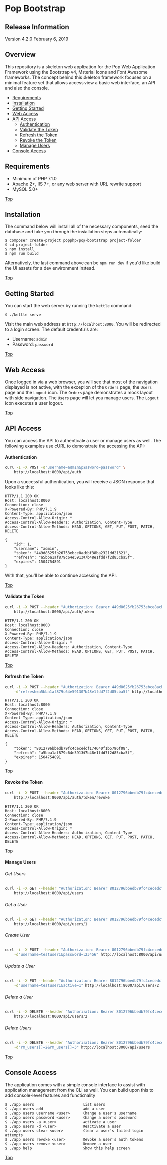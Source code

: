 # Pop Bootstrap

Release Information
-------------------
Version 4.2.0
February 6, 2019

Overview
--------

This repository is a skeleton web application for the Pop Web Application
Framework using the Bootstrap v4, Material Icons and Font Awesome frameworks.
The concept behind this skeleton framework focuses on a minimal feature set
that allows access view a basic web interface, an API and also the console.

* [Requirements](#requirements)
* [Installation](#installation)
* [Getting Started](#getting-started)
* [Web Access](#web-access)
* [API Access](#api-access)
    + [Authentication](#authentication)
    + [Validate the Token](#validate-the-token) 
    + [Refresh the Token](#refresh-the-token) 
    + [Revoke the Token](#revoke-the-token)
    + [Manage Users](#manage-users)
* [Console Access](#console-access)


## Requirements

* Minimum of PHP 7.1.0
* Apache 2+, IIS 7+, or any web server with URL rewrite support
* MySQL 5.0+

[Top](#pop-bootstrap)

## Installation

The command below will install all of the necessary components,
seed the database and take you through the installation steps
automatically:

```console
$ composer create-project popphp/pop-bootstrap project-folder
$ cd project-folder
$ npm install
$ npm run build
```

Alternatively, the last command above can be ``npm run dev`` if you'd
like build the UI assets for a dev environment instead.

[Top](#pop-bootstrap)

## Getting Started

You can start the web server by running the `kettle` command:

```console
$ ./kettle serve
```

Visit the main web address at `http://localhost:8000`. You will
be redirected to a login screen. The default credentials are:

* Username: `admin`
* Password: `password`

[Top](#pop-bootstrap)

## Web Access 

Once logged in via a web browser, you will see that most of the navigation
displayed is not active, with the exception of the `Orders` page, the `Users`
page and the `Logout` icon. The `Orders` page demonstrates a mock layout with
side navigation. The `Users` page will let you manage users. The `Logout`
icon executes a user logout. 

[Top](#pop-bootstrap)

## API Access

You can access the API to authenticate a user or manage users as well. The
following examples use cURL to demonstrate the accessing the API:

#### Authentication

```bash
curl -i -X POST -d"username=admin&password=password" \
    http://localhost:8000/api/auth
```
Upon a successful authentication, you will receive a JSON response that looks
like this:

```text
HTTP/1.1 200 OK
Host: localhost:8000
Connection: close
X-Powered-By: PHP/7.1.9
Content-Type: application/json
Access-Control-Allow-Origin: *
Access-Control-Allow-Headers: Authorization, Content-Type
Access-Control-Allow-Methods: HEAD, OPTIONS, GET, PUT, POST, PATCH, DELETE

{
    "id": 1,
    "username": "admin",
    "token": "449d8625fb26753ebce8acbbf38ba2321dd21621",
    "refresh": "a5bba1af879c64e591307b48e1fdd7f2d85cba5f",
    "expires": 1504754891
}

```
With that, you'll be able to continue accessing the API.

[Top](#pop-bootstrap)

#### Validate the Token

```bash
curl -i -X POST --header "Authorization: Bearer 449d8625fb26753ebce8acbbf38ba2321dd21621" \
    http://localhost:8000/api/auth/token
```

```text
HTTP/1.1 200 OK
Host: localhost:8000
Connection: close
X-Powered-By: PHP/7.1.9
Content-Type: application/json
Access-Control-Allow-Origin: *
Access-Control-Allow-Headers: Authorization, Content-Type
Access-Control-Allow-Methods: HEAD, OPTIONS, GET, PUT, POST, PATCH, DELETE

```

[Top](#pop-bootstrap)

#### Refresh the Token

```bash
curl -i -X POST --header "Authorization: Bearer 449d8625fb26753ebce8acbbf38ba2321dd21621" \
    -d"refresh=a5bba1af879c64e591307b48e1fdd7f2d85cba5f" http://localhost:8000/api/auth/token/refresh
```

```text
HTTP/1.1 200 OK
Host: localhost:8000
Connection: close
X-Powered-By: PHP/7.1.9
Content-Type: application/json
Access-Control-Allow-Origin: *
Access-Control-Allow-Headers: Authorization, Content-Type
Access-Control-Allow-Methods: HEAD, OPTIONS, GET, PUT, POST, PATCH, DELETE

{
    "token": "8012796bbedb79fc4cecedcf174640f1b5796f08",
    "refresh": "a5bba1af879c64e591307b48e1fdd7f2d85cba5f",
    "expires": 1504754891
}

```

[Top](#pop-bootstrap)

#### Revoke the Token

```bash
curl -i -X POST --header "Authorization: Bearer 8012796bbedb79fc4cecedcf174640f1b5796f08" \
    http://localhost:8000/api/auth/token/revoke
```

```text
HTTP/1.1 200 OK
Host: localhost:8000
Connection: close
X-Powered-By: PHP/7.1.9
Content-Type: application/json
Access-Control-Allow-Origin: *
Access-Control-Allow-Headers: Authorization, Content-Type
Access-Control-Allow-Methods: HEAD, OPTIONS, GET, PUT, POST, PATCH, DELETE

```

[Top](#pop-bootstrap)

#### Manage Users

###### Get Users

```bash
curl -i -X GET --header "Authorization: Bearer 8012796bbedb79fc4cecedcf174640f1b5796f08" \
    http://localhost:8000/api/users
```

###### Get a User

```bash
curl -i -X GET --header "Authorization: Bearer 8012796bbedb79fc4cecedcf174640f1b5796f08" \
    http://localhost:8000/api/users/1
```

###### Create User

```bash
curl -i -X POST --header "Authorization: Bearer 8012796bbedb79fc4cecedcf174640f1b5796f08" \
    -d"username=testuser1&password=123456" http://localhost:8000/api/users
```

###### Update a User

```bash
curl -i -X PUT --header "Authorization: Bearer 8012796bbedb79fc4cecedcf174640f1b5796f08" \
    -d"username=testuser1&active=1" http://localhost:8000/api/users/2
```

###### Delete a User

```bash
curl -i -X DELETE --header "Authorization: Bearer 8012796bbedb79fc4cecedcf174640f1b5796f08" \
    http://localhost:8000/api/users/2
```

###### Delete Users

```bash
curl -i -X DELETE --header "Authorization: Bearer 8012796bbedb79fc4cecedcf174640f1b5796f08" \
    -d"rm_users[]=2&rm_users[]=3" http://localhost:8000/api/users
```

[Top](#pop-bootstrap)

## Console Access

The application comes with a simple console interface to assist
with application management from the CLI as well. You can build
upon this to add console-level features and functionality

```console
$ ./app users                      List users
$ ./app users add                  Add a user
$ ./app users username <user>      Change a user's username
$ ./app users password <user>      Change a user's password
$ ./app users -a <user>            Activate a user
$ ./app users -d <user>            Deactivate a user
$ ./app users clear <user>         Clear a user's failed login attempts
$ ./app users revoke <user>        Revoke a user's auth tokens
$ ./app users remove <user>        Remove a user
$ ./app help                       Show this help screen
```

[Top](#pop-bootstrap)
